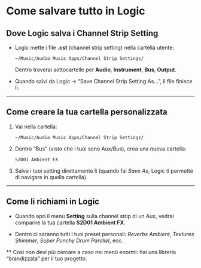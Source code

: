 # Come salvare tutto in Logic

## Dove Logic salva i Channel Strip Setting

- Logic mette i file **.cst** (channel strip setting) nella cartella utente:
    
    ```
    ~/Music/Audio Music Apps/Channel Strip Settings/
    ```
    
    Dentro troverai sottocartelle per **Audio**, **Instrument**, **Bus**, **Output**.
    
- Quando salvi da Logic → “Save Channel Strip Setting As…”, il file finisce lì.
    

---

## Come creare la tua cartella personalizzata

1. Vai nella cartella:
    
    ```
    ~/Music/Audio Music Apps/Channel Strip Settings/
    ```
    
2. Dentro “Bus” (visto che i tuoi sono Aux/Bus), crea una nuova cartella:
    
    ```
    S2D01 Ambient FX
    ```
    
3. Salva i tuoi setting direttamente lì (quando fai _Save As_, Logic ti permette di navigare in quella cartella).
    

---

## Come li richiami in Logic

- Quando apri il menù **Setting** sulla channel strip di un Aux, vedrai comparire la tua cartella **S2D01 Ambient FX**.
    
- Dentro ci saranno tutti i tuoi preset personali: _Reverbs Ambient_, _Textures Shimmer_, _Super Punchy Drum Parallel_, ecc.
    

** Così non devi più cercare a caso nei menù enormi: hai una libreria “brandizzata” per il tuo progetto.
